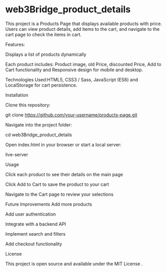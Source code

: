 # web3Bridge_product_details

This project is a Products Page that displays available products with price. Users can view product details, add items to the cart, and navigate to the cart page to check the items in cart.

Features:

Displays a list of products dynamically

Each product includes: Product image, old Price, discounted Price, Add to Cart functionality and Responsive design for mobile and desktop.

Technologies Used:HTML5, CSS3 / Sass, JavaScript (ES6) and LocalStorage for cart persistence.

Installation

Clone this repository:

git clone https://github.com/your-username/products-page.git


Navigate into the project folder:

cd web3Bridge_product_details

Open index.html in your browser or start a local server:

live-server

Usage

Click each product to see their details on the main page

Click Add to Cart to save the product to your cart

Navigate to the Cart page to review your selections


Future Improvements
Add more products

Add user authentication

Integrate with a backend API

Implement search and filters

Add checkout functionality

License

This project is open source and available under the MIT License
.
